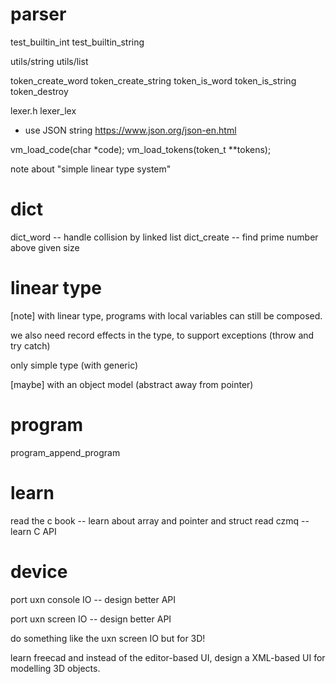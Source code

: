 # parser

test_builtin_int
test_builtin_string

utils/string
utils/list

token_create_word
token_create_string
token_is_word
token_is_string
token_destroy

lexer.h
lexer_lex

- use JSON string https://www.json.org/json-en.html

vm_load_code(char *code);
vm_load_tokens(token_t **tokens);

note about "simple linear type system"

# dict

dict_word -- handle collision by linked list
dict_create -- find prime number above given size

# linear type

[note] with linear type, programs with local variables can still be composed.

we also need record effects in the type, to support exceptions (throw and try catch)

only simple type (with generic)

[maybe] with an object model (abstract away from pointer)

# program

program_append_program

# learn

read the c book -- learn about array and pointer and struct
read czmq -- learn C API

# device

port uxn console IO -- design better API

port uxn screen IO -- design better API

do something like the uxn screen IO but for 3D!

learn freecad and instead of the editor-based UI,
design a XML-based UI for modelling 3D objects.
